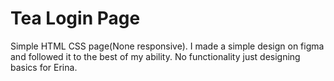 # Tea Login Page

Simple HTML CSS page(None responsive). I made a simple design on figma and followed it to the best of my ability. No functionality just designing basics for Erina.